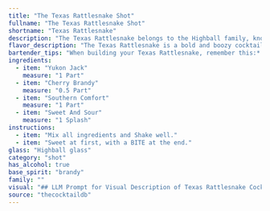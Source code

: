 ```yaml
---
title: "The Texas Rattlesnake Shot"
fullname: "The Texas Rattlesnake Shot"
shortname: "Texas Rattlesnake"
description: "The Texas Rattlesnake belongs to the Highball family, known for their tall, mixed drinks with a base spirit and a mixer. Its origins are likely rooted in the American South, where it gained popularity in the 1970s, reflecting a blend of regional favorites like Southern Comfort and cherry brandy. "
flavor_description: "The Texas Rattlesnake is a bold and boozy cocktail with a sweet and sour punch.  You get a kick from the Yukon Jack, a warm cherry flavor from the brandy, and a touch of Southern Comfort spice. The sweet and sour balances it all out, creating a complex profile that's both refreshing and satisfying.  It's a sweet, potent, and surprising cocktail that's sure to make you say Yeehaw!"
bartender_tips: "When building your Texas Rattlesnake, remember this:* **Layer Carefully:** The key is to slowly pour the liquids, ensuring each layer remains distinct. Start with the heaviest (Yukon Jack), then Cherry Brandy, Southern Comfort, and finally Sweet and Sour. * **Chill Everything:** Pre-chill the glasses for a refreshingly cold experience.  * **Use Good Quality:**  Use top-shelf Southern Comfort for the best flavor.* **Garnish:** A cherry or orange peel adds a touch of elegance. "
ingredients:
  - item: "Yukon Jack"
    measure: "1 Part"
  - item: "Cherry Brandy"
    measure: "0.5 Part"
  - item: "Southern Comfort"
    measure: "1 Part"
  - item: "Sweet And Sour"
    measure: "1 Splash"
instructions:
  - item: "Mix all ingredients and Shake well."
  - item: "Sweet at first, with a BITE at the end."
glass: "Highball glass"
category: "shot"
has_alcohol: true
base_spirit: "brandy"
family: ""
visual: "## LLM Prompt for Visual Description of Texas Rattlesnake Cocktail**Please describe the appearance of a Texas Rattlesnake cocktail, a concoction made with Yukon Jack Canadian Whiskey, Cherry Brandy, Southern Comfort, and Sweet & Sour mix.  Focus on the following:*** **Color:** What is the overall color of the drink? Is it vibrant or muted? Does it have any specific shades or hues?* **Texture:** Is the drink clear, cloudy, or layered? Are there any visible ingredients or pieces of fruit?* **Glass:** What type of glass is the cocktail served in? Is it an old fashioned glass, a highball, or something else entirely? * **Garnish:** Does the drink have a garnish? If so, what is it and how is it presented?* **Overall Impression:** How would you describe the drink's visual appeal? Is it inviting, intriguing, or perhaps a bit intimidating? **Be as descriptive as possible and use vivid language to paint a picture of this unique cocktail.** "
source: "thecocktaildb"
---
```


